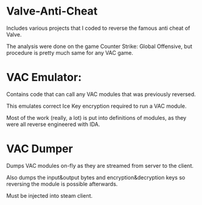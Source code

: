 # Valve-Anti-Cheat
Includes various projects that I coded to reverse the famous anti cheat of Valve.

The analysis were done on the game Counter Strike: Global Offensive, but procedure is pretty much same for any VAC game.

# VAC Emulator:
Contains code that can call any VAC modules that was previously reversed.

This emulates correct Ice Key encryption required to run a VAC module.

Most of the work (really, a lot) is put into definitions of modules, as they were all reverse engineered with IDA.

# VAC Dumper
Dumps VAC modules on-fly as they are streamed from server to the client.

Also dumps the input&output bytes and encryption&decryption keys so reversing the module is possible afterwards.

Must be injected into steam client.

